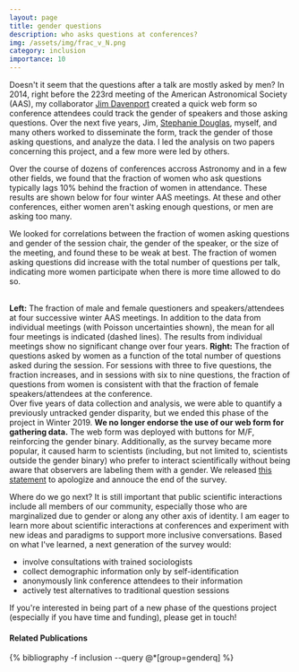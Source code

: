```yaml
---
layout: page
title: gender questions
description: who asks questions at conferences?
img: /assets/img/frac_v_N.png
category: inclusion
importance: 10
---
```


Doesn't it seem that the questions after a talk are mostly asked by men? In 2014, right before the 223rd meeting of the American Astronomical Society (AAS), my collaborator [Jim Davenport](http://jradavenport.github.io/) created a quick web form so conference attendees could track the gender of speakers and those asking questions. Over the next five years, Jim, [Stephanie Douglas](http://user.astro.columbia.edu/~sdouglas/), myself, and many others worked to disseminate the form, track the gender of those asking questions, and analyze the data. I led the analysis on two papers concerning this project, and a few more were led by others. 

Over the course of dozens of conferences accross Astronomy and in a few other fields, we found that the fraction of women who ask questions typically lags 10% behind the fraction of women in attendance. These results are shown below for four winter AAS meetings. At these and other conferences, either women aren't asking enough questions, or men are asking too many. 

We looked for correlations between the fraction of women asking questions and gender of the session chair, the gender of the speaker, or the size of the meeting, and found these to be weak at best. The fraction of women asking questions did increase with the total number of questions per talk, indicating more women participate when there is more time allowed to do so. 

<div class="img_row">
    <img class="col half left" src="{{ site.baseurl }}/assets/img/gq1.png" alt="" title="Fraction of Questions asked at AAS meeting"/>
    <img class="col half left" src="{{ site.baseurl }}/assets/img/gq2.png" alt="" title="Cumulative fraction of questions as a function of number of questons"/>
</div>
<div class="col three caption" style="float: right">
    <b>Left:</b> The fraction of male and female questioners and speakers/attendees at four successive winter AAS meetings. In addition to the data from individual meetings (with Poisson uncertainties shown), the mean for all four meetings is indicated (dashed lines). The results from individual meetings show no significant change over four years. 
<b>Right:</b> The fraction of questions asked by women as a function of the total number of questions asked during the session. For sessions with three to five questions, the fraction increases, and in sessions with six to nine questions, the fraction of questions from women is consistent with that the fraction of female speakers/attendees at the conference.
</div>

Over five years of data collection and analysis, we were able to quantify a previously untracked gender disparity, but we ended this phase of the project in Winter 2019. <b>We no longer endorse the use of our web form for gathering data.</b> The web form was deployed with buttons for M/F, reinforcing the gender binary. Additionally, as the survey became more popular, it caused harm to scientists (including, but not limited to, scientists outside the gender binary) who prefer to interact scientifically without being aware that observers are labeling them with a gender. We released [this statement](https://docs.google.com/document/d/1_1jlNO3h7AAgRj037jFnM9wWY_w0RI5TKxQKVq9bPdo/edit?usp=sharing) to apologize and annouce the end of the survey. 

Where do we go next? It is still important that public scientific interactions include all members of our community, especially those who are marginalized due to gender or along any other axis of identity. I am eager to learn more about scientific interactions at conferences and experiment with new ideas and paradigms to support more inclusive conversations. Based on what I've learned, a next generation of the survey would:
<ul>
    <li>involve consultations with trained sociologists</li>
    <li>collect demographic information only by self-identification</li>
    <li>anonymously link conference attendees to their information</li>
    <li>actively test alternatives to traditional question sessions</li>
</ul>

If you're interested in being part of a new phase of the questions project (especially if you have time and funding), please get in touch! 


#### Related Publications

{% bibliography -f inclusion --query @*[group=genderq] %}